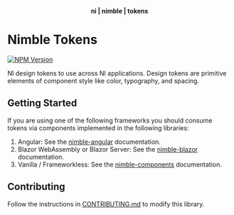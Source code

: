 <div align="center">
    <p align="center"><b>ni | nimble | tokens</b></p>
</div>

# Nimble Tokens

[![NPM Version](https://img.shields.io/npm/v/@ni/nimble-tokens.svg)](https://www.npmjs.com/package/@ni/nimble-tokens)

NI design tokens to use across NI applications. Design tokens are primitive elements of component style like color, typography, and spacing.

## Getting Started

If you are using one of the following frameworks you should consume tokens via components implemented in the following libraries:

1. Angular: See the [nimble-angular](../../angular-workspace/projects/ni/nimble-angular) documentation.
2. Blazor WebAssembly or Blazor Server: See the [nimble-blazor](../nimble-blazor) documentation.
3. Vanilla / Frameworkless: See the [nimble-components](../nimble-components) documentation.

## Contributing

Follow the instructions in [CONTRIBUTING.md](CONTRIBUTING.md) to modify this library.
